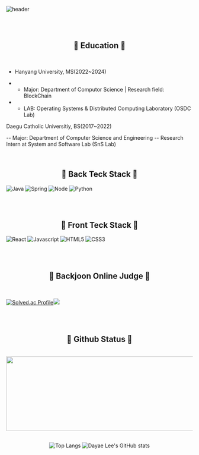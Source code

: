 ![header](https://capsule-render.vercel.app/api?type=waving&color=gradient&customColorList=1&height=250&text=D.lee's%20GITHUB&fontSize=50&animation=twinkling&fontAlign=68&fontAlignY=36&desc=Backend%20%Junior%20Developer%20&descAlignY=51&descAlign=62)

<img alt="" title="Views" align="right" src="https://komarev.com/ghpvc/?username=dayaelee&label=views&style=flat&color=ff69b4"></h1>

</br>
</br>

<h2 align="center">🌿 Education 🌿</h2>
</br>

- Hanyang University, MS(2022~2024)

 - - Major: Department of Computor Science | Research field: BlockChain
 - - LAB: Operating Systems & Distributed Computing Laboratory (OSDC Lab)
<!--Paper : Exploring Context-Aware Mental Health Self-Tracking Using Multimodal Smart Speakers in Home Environments, Jieun Lim et el, CHI '24. Paper Link-->
Daegu Catholic Universitiy, BS(2017~2022)

-- Major: Department of Computer Science and Engineering
-- Research Intern at System and Software Lab (SnS Lab)


</br>

<h2 align="center"> 🌿 Back Teck Stack 🌿</h2>


![Java](https://img.shields.io/badge/Java-black?style=flat-square&logo=java)
![Spring](https://img.shields.io/badge/Spring-black?style=flat-square&logo=spring)
![Node](https://img.shields.io/badge/Node-black?style=flat-square&logo=node.js)
![Python](https://img.shields.io/badge/Python-black?style=flat-square&logo=python)

</div>

</br>
</br>

<h2 align="center">🌿 Front Teck Stack 🌿</h2>

![React](https://img.shields.io/badge/React-black?style=flat-square&logo=react)
![Javascript](https://img.shields.io/badge/Javascript-black?style=flat-square&logo=javascript)
![HTML5](https://img.shields.io/badge/HTML5-black?style=flat-square&logo=html5)
![CSS3](https://img.shields.io/badge/CSS3-black?style=flat-square&logo=css3&logoColor=1572B6)

</div>



<!--
**dayaelee/dayaelee** is a ✨ _special_ ✨ repository because its `README.md` (this file) appears on your GitHub profile.

Here are some ideas to get you started:

- 🔭 I’m currently working on ...
- 🌱 I’m currently learning ...
- 👯 I’m looking to collaborate on ...
- 🤔 I’m looking for help with ...
- 💬 Ask me about ...
- 📫 How to reach me: ...
- 😄 Pronouns: ...
- ⚡ Fun fact: ...
-->

</br>
</br>

<h2 align="center">🌿 Backjoon Online Judge 🌿</h2>
</br>

  
[![Solved.ac Profile](http://mazassumnida.wtf/api/v2/generate_badge?boj=dlektkfkd)](https://solved.ac/dlektkfkd/)<img src="http://mazandi.herokuapp.com/api?handle=dlektkfkd&theme=dark"/>

</div>

</br>
</br>

<h2 align="center">🌿 Github Status 🌿</h2>
</br>

<a href="https://github.com/devxb/gitanimals">
<img
  src="https://render.gitanimals.org/farms/dayaelee"
  width="1400"
  height="200"
/>
</a>


</br>
</br>
<div align="center">
  
![Top Langs](https://github-readme-stats.vercel.app/api/top-langs/?username=dayaelee&theme=dark&layout=compact&hide_progress=true)
![Dayae Lee's GitHub stats](https://github-readme-stats.vercel.app/api?username=dayaelee&show_icons=true&theme=panda)


</div>

